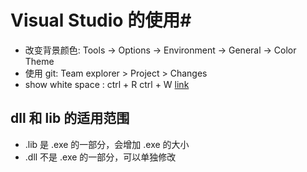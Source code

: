 # Visual Studio 的使用#

* 改变背景颜色: Tools -> Options -> Environment -> General -> Color Theme
* 使用 git: Team explorer > Project > Changes
* show white space : ctrl + R ctrl + W [link](https://blogs.msdn.microsoft.com/zainnab/2010/04/09/view-white-space/)

## dll 和 lib 的适用范围 ##

* .lib 是 .exe 的一部分，会增加 .exe 的大小
* .dll 不是 .exe 的一部分，可以单独修改
